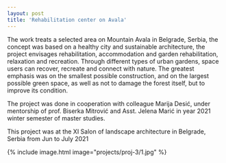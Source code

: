 ```yaml
---
layout: post
title: 'Rehabilitation center on Avala'
---
```


The work treats a selected area on Mountain Avala in Belgrade, Serbia, the concept was based on a healthy city and sustainable architecture, the project envisages rehabilitation, accommodation and garden rehabilitation, relaxation and recreation. Through different types of urban gardens, space users can recover, recreate and connect with nature. The greatest emphasis was on the smallest possible construction, and on the largest possible green space, as well as not to damage the forest itself, but to improve its condition.

The project was done in cooperation with colleague Marija Desić, under mentorship of prof. Biserka Mitrović and Asst. Jelena Marić in year 2021 winter semester of master studies. 

This project was at the XI Salon of landscape architecture in Belgrade, Serbia from Jun to July 2021

{% include image.html image="projects/proj-3/1.jpg" %}

